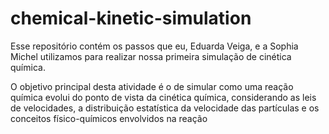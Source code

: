 # chemical-kinetic-simulation
Esse repositório contém os passos que eu, Eduarda Veiga, e a Sophia Michel utilizamos para realizar nossa primeira simulação de cinética química.


O objetivo principal desta atividade é o de simular como uma reação química evolui do ponto de vista
da cinética química, considerando as leis de velocidades, a distribuição estatística da velocidade das
partículas e os conceitos físico-químicos envolvidos na reação
